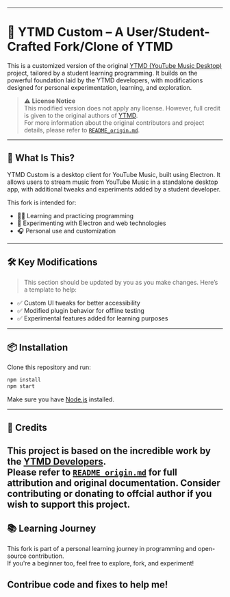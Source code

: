 
---

# 🎵 YTMD Custom – A User/Student-Crafted Fork/Clone of YTMD

This is a customized version of the original [YTMD (YouTube Music Desktop)](https://github.com/ytmd-devs/ytmd) project, tailored by a student learning programming. It builds on the powerful foundation laid by the YTMD developers, with modifications designed for personal experimentation, learning, and exploration.

> ⚠️ **License Notice**  
> This modified version does not apply any license. However, full credit is given to the original authors of [YTMD](https://github.com/ytmd-devs/ytmd).  
> For more information about the original contributors and project details, please refer to [`README_origin.md`](./README_origin.md).

---

## 🚀 What Is This?

YTMD Custom is a desktop client for YouTube Music, built using Electron. It allows users to stream music from YouTube Music in a standalone desktop app, with additional tweaks and experiments added by a student developer.

This fork is intended for:

- 🧑‍💻 Learning and practicing programming
- 🧪 Experimenting with Electron and web technologies
- 🎧 Personal use and customization

---

## 🛠️ Key Modifications

> This section should be updated by you as you make changes. Here’s a template to help:

- ✅ Custom UI tweaks for better accessibility
- ✅ Modified plugin behavior for offline testing
- ✅ Experimental features added for learning purposes

---

## 📦 Installation

Clone this repository and run:

```bash
npm install
npm start
```

Make sure you have [Node.js](https://nodejs.org/) installed.

---

## 🙏 Credits

This project is based on the incredible work by the [YTMD Developers](https://github.com/ytmd-devs/ytmd).  
Please refer to [`README_origin.md`](./README_origin.md) for full attribution and original documentation.
Consider contributing or donating to offcial author if you wish to support this project.
---

## 📚 Learning Journey

This fork is part of a personal learning journey in programming and open-source contribution.  
If you're a beginner too, feel free to explore, fork, and experiment!

Contribue code and fixes to help me!
---